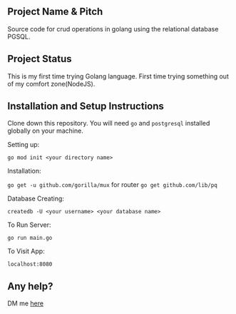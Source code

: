 ## Project Name & Pitch

Source code for crud operations in golang using the relational database PGSQL.

## Project Status

This is my first time trying Golang language. First time trying something out of my comfort zone(NodeJS).

## Installation and Setup Instructions

Clone down this repository. You will need `go` and `postgresql` installed globally on your machine.

Setting up:

`go mod init <your directory name>`

Installation:

`go get -u github.com/gorilla/mux` for router
`go get github.com/lib/pq`

Database Creating:

`createdb -U <your username> <your database name>`

To Run Server:

`go run main.go`

To Visit App:

`localhost:8080`

## Any help?

DM me [here](https://twitter.com/ZohebKh03784087)
